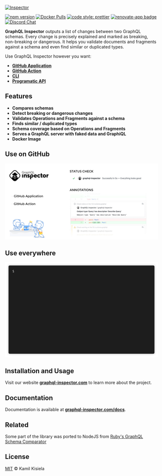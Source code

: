 [![Inspector](https://user-images.githubusercontent.com/25294569/64163641-50cc9f80-ce4a-11e9-89b0-248c7d12142f.gif)](https://graphql-inspector.com/)

[![npm version](https://badge.fury.io/js/%40graphql-inspector%2Fcli.svg)](https://npmjs.com/package/@graphql-inspector/cli)
[![Docker Pulls](https://img.shields.io/docker/pulls/kamilkisiela/graphql-inspector)](https://hub.docker.com/r/kamilkisiela/graphql-inspector)
[![code style: prettier](https://img.shields.io/badge/code_style-prettier-ff69b4.svg?style=flat-square)](https://github.com/prettier/prettier)
[![renovate-app badge](https://img.shields.io/badge/renovate-app-blue.svg)](https://renovateapp.com/)
[![Discord Chat](https://img.shields.io/discord/625400653321076807)](https://discord.gg/xud7bH9)

**GraphQL Inspector** outputs a list of changes between two GraphQL schemas. Every change is precisely explained and marked as breaking, non-breaking or dangerous.
It helps you validate documents and fragments against a schema and even find similar or duplicated types.

Use GraphQL Inspector however you want:

- [**GitHub Application**](https://graphql-inspector.com/install)
- [**GitHub Action**](https://github.com/marketplace/actions/graphql-inspector)
- [**CLI**](https://graphql-inspector.com/docs/installation#cli)
- [**Programatic API**](https://graphql-inspector.com/docs/installation#programatic-api)

## Features

- **Compares schemas**
- **Detect breaking or dangerous changes**
- **Validates Operations and Fragments against a schema**
- **Finds similar / duplicated types**
- **Schema coverage based on Operations and Fragments**
- **Serves a GraphQL server with faked data and GraphiQL**
- **Docker Image**

## Use on GitHub

![Github](./website/static/img/github/app-action.jpg)

## Use everywhere

![Example](./packages/cli/demo.gif)

## Installation and Usage

Visit our website [**graphql-inspector.com**](https://graphql-inspector.com/) to learn more about the project. 

## Documentation

Documentation is available at [**graphql-inspector.com/docs**](https://graphql-inspector.com/docs).

## Related

Some part of the library was ported to NodeJS from [Ruby's GraphQL Schema Comparator](https://github.com/xuorig/graphql-schema_comparator)

## License

[MIT](https://github.com/kamilkisiela/graphql-inspector/blob/master/LICENSE) © Kamil Kisiela
